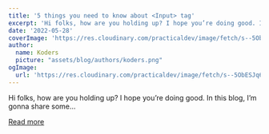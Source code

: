 ```yaml
---
title: '5 things you need to know about <Input> tag'
excerpt: 'Hi folks, how are you holding up? I hope you’re doing good. In this blog, I’m gonna share some...'
date: '2022-05-28'
coverImage: 'https://res.cloudinary.com/practicaldev/image/fetch/s--5ObESJq6--/c_imagga_scale,f_auto,fl_progressive,h_420,q_auto,w_1000/https://dev-to-uploads.s3.amazonaws.com/uploads/articles/9pp22ybj2wkouriadaqn.png'
author:
  name: Koders
  picture: "assets/blog/authors/koders.png"
ogImage:
  url: 'https://res.cloudinary.com/practicaldev/image/fetch/s--5ObESJq6--/c_imagga_scale,f_auto,fl_progressive,h_420,q_auto,w_1000/https://dev-to-uploads.s3.amazonaws.com/uploads/articles/9pp22ybj2wkouriadaqn.png'
---
```


Hi folks, how are you holding up? I hope you’re doing good. In this blog, I’m gonna share some...

[Read more](https://dev.to/fidalmathew/5-things-you-need-to-know-about-tag-3a40)
